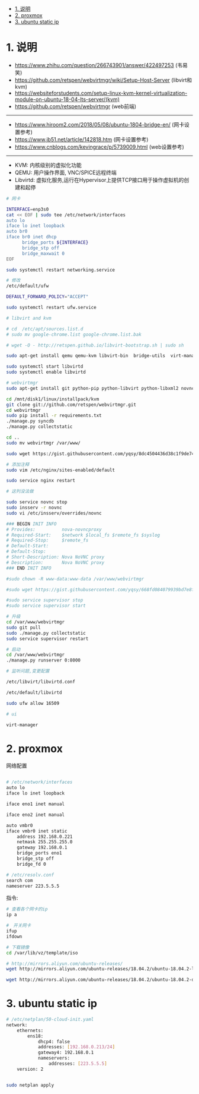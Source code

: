 

<!-- TOC -->

- [1. 说明](#1-说明)
- [2. proxmox](#2-proxmox)
- [3. ubuntu static ip](#3-ubuntu-static-ip)

<!-- /TOC -->

# 1. 说明

* https://www.zhihu.com/question/266743901/answer/422497253 (韦易笑)
* https://github.com/retspen/webvirtmgr/wiki/Setup-Host-Server (libvirt和kvm)
* https://websiteforstudents.com/setup-linux-kvm-kernel-virtualization-module-on-ubuntu-18-04-lts-server/(kvm)
* https://github.com/retspen/webvirtmgr (web前端)
---
* https://www.hiroom2.com/2018/05/08/ubuntu-1804-bridge-en/ (网卡设置参考)
* https://www.jb51.net/article/142818.htm (网卡设置参考)
* https://www.cnblogs.com/kevingrace/p/5739009.html (web设置参考)

---

* KVM: 内核级别的虚拟化功能
* QEMU: 用户操作界面, VNC/SPICE远程终端
* Libvirtd: 虚拟化服务,运行在Hypervisor上提供TCP接口用于操作虚拟机的创建和起停


```bash
# 网卡

INTERFACE=enp3s0
cat << EOF | sudo tee /etc/network/interfaces
auto lo
iface lo inet loopback
auto br0
iface br0 inet dhcp
      bridge_ports ${INTERFACE}
      bridge_stp off
      bridge_maxwait 0
EOF

sudo systemctl restart networking.service

# 修改
/etc/default/ufw

DEFAULT_FORWARD_POLICY="ACCEPT"

sudo systemctl restart ufw.service
```

```bash
# libvirt and kvm

# cd  /etc/apt/sources.list.d
# sudo mv google-chrome.list google-chrome.list.bak

# wget -O - http://retspen.github.io/libvirt-bootstrap.sh | sudo sh

sudo apt-get install qemu qemu-kvm libvirt-bin  bridge-utils  virt-manager

sudo systemctl start libvirtd
sudo systemctl enable libvirtd

```

```bash
# webvirtmgr
sudo apt-get install git python-pip python-libvirt python-libxml2 novnc supervisor nginx 

cd /mnt/disk1/linux/installpack/kvm
git clone git://github.com/retspen/webvirtmgr.git
cd webvirtmgr
sudo pip install -r requirements.txt
./manage.py syncdb
./manage.py collectstatic

cd ..
sudo mv webvirtmgr /var/www/

sudo wget https://gist.githubusercontent.com/yqsy/8dc4504436d38c1f9de7475ec2b1ebb9/raw/432a0e8140fb700c87bb4ecfea55e60edfe8fcb2/gistfile1.txt -O /etc/nginx/conf.d/webvirtmgr.conf

# 添加注释
sudo vim /etc/nginx/sites-enabled/default

sudo service nginx restart

```

```bash
# 这列没法做

sudo service novnc stop
sudo insserv -r novnc
sudo vi /etc/insserv/overrides/novnc

### BEGIN INIT INFO
# Provides:          nova-novncproxy
# Required-Start:    $network $local_fs $remote_fs $syslog
# Required-Stop:     $remote_fs
# Default-Start:     
# Default-Stop:      
# Short-Description: Nova NoVNC proxy
# Description:       Nova NoVNC proxy
### END INIT INFO


```

```bash
#sudo chown -R www-data:www-data /var/www/webvirtmgr

#sudo wget https://gist.githubusercontent.com/yqsy/668fd084079939bd7e8fde4eb7cba96d/raw/2afadb2f109acb65308d0d2b74e533fab242b6c5/gistfile1.txt -O /etc/supervisor/conf.d/webvirtmgr.conf

#sudo service supervisor stop
#sudo service supervisor start

# 升级
cd /var/www/webvirtmgr
sudo git pull
sudo ./manage.py collectstatic
sudo service supervisor restart

# 启动
cd /var/www/webvirtmgr
./manage.py runserver 0:8000

```

```bash
# 监听问题,变更配置

/etc/libvirt/libvirtd.conf

/etc/default/libvirtd

sudo ufw allow 16509

```

```bash
# ui 

virt-manager
```


# 2. proxmox


网络配置

```bash

# /etc/network/interfaces
auto lo
iface lo inet loopback

iface eno1 inet manual

iface eno2 inet manual

auto vmbr0
iface vmbr0 inet static
	address 192.168.0.221
	netmask 255.255.255.0
	gateway 192.168.0.1
	bridge_ports eno1
	bridge_stp off
	bridge_fd 0

# /etc/resolv.conf
search com
nameserver 223.5.5.5
```

指令:
```bash
# 查看各个网卡的ip
ip a

#　开关网卡
ifup 
ifdown

# 下载镜像
cd /var/lib/vz/template/iso

# http://mirrors.aliyun.com/ubuntu-releases/
wget http://mirrors.aliyun.com/ubuntu-releases/18.04.2/ubuntu-18.04.2-live-server-amd64.iso

wget http://mirrors.aliyun.com/ubuntu-releases/18.04.2/ubuntu-18.04.2-desktop-amd64.iso
```

# 3. ubuntu static ip


```bash
# /etc/netplan/50-cloud-init.yaml
network:
	ethernets:
		ens18:
			dhcp4: false
			addresses: [192.168.0.213/24]
			gateway4: 192.168.0.1
			nameservers:
				addresses: [223.5.5.5]
	version: 2


sudo netplan apply
```

